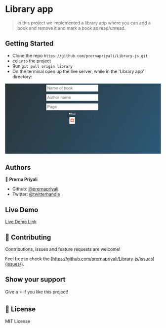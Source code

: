 # Library app

> In this project we implemented a library app where you can add a book and remove it and mark a book as read/unread.

## Getting Started

- Clone the repo `https://github.com/prernapriyali/Library-js.git`
- cd `into` the project
- Run `git pull origin library`
- On the terminal open up the live server, while in the 'Library app' directory:


![screenshot](assets/abc.png)

## Authors

👤 **Prerna Priyali**

- Github: [@prernapriyali](https://github.com/prernapriyali)
- Twitter: [@twitterhandle](https://twitter.com/prerna96440861)

## Live Demo

[Live Demo Link](http://127.0.0.1:5500/index.html)

## 🤝 Contributing

Contributions, issues and feature requests are welcome!

Feel free to check the [https://github.com/prernapriyali/Library-js/issues](issues/).

## Show your support

Give a ⭐️ if you like this project!

## 📝 License

MIT License